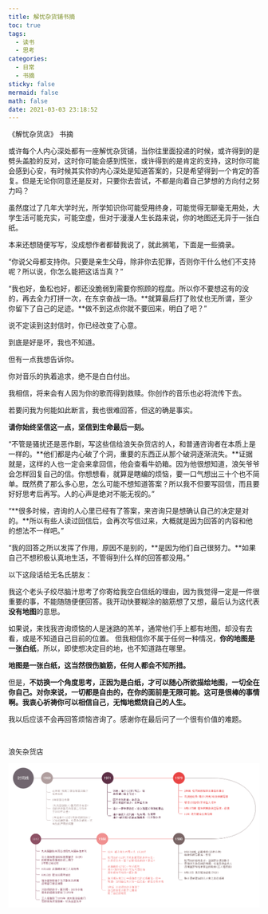 ```yaml
---
title: 解忧杂货铺书摘
toc: true
tags:
  - 读书
  - 思考
categories:
  - 日常
  - 书摘
sticky: false
mermaid: false
math: false
date: 2021-03-03 23:18:52
---
```


《解忧杂货店》 书摘

或许每个人内心深处都有一座解忧杂货铺，当你往里面投递的时候，或许得到的是劈头盖脸的反对，这时你可能会感到慌张，或许得到的是肯定的支持，这时你可能会感到心安，有时候其实你的内心深处是知道答案的，只是希望得到一个肯定的答复。但是无论你同意还是反对，只要你去尝试，不都是向着自己梦想的方向付之努力吗？

虽然度过了几年大学时光，所学知识你可能受用终身，可能觉得无聊毫无用处，大学生活可能充实，可能空虚，但对于漫漫人生长路来说，你的地图还无异于一张白纸。

 

本来还想随便写写，没成想作者都替我说了，就此搁笔，下面是一些摘录。

 

“你说父母都支持你。只要是亲生父母，除非你去犯罪，否则你干什么他们不支持呢？所以说，你怎么能把这话当真？”

 

“我也好，鱼松也好，都还没脆弱到需要你照顾的程度。所以你不要想这有的没的，再去全力打拼一次，在东京奋战一场。**就算最后打了败仗也无所谓，至少你留下了自己的足迹。**做不到这点你就不要回来，明白了吧？”

 

说不定读到这封信时，你已经改变了心意。

到底是好是坏，我也不知道。

但有一点我想告诉你。

你对音乐的执着追求，绝不是白白付出。

我相信，将来会有人因为你的歌而得到救赎。你创作的音乐也必将流传下去。

若要问我为何能如此断言，我也很难回答，但这的确是事实。

**请你始终坚信这一点，坚信到生命最后一刻。**

 

“不管是骚扰还是恶作剧，写这些信给浪矢杂货店的人，和普通咨询者在本质上是一样的。**他们都是内心破了个洞，重要的东西正从那个破洞逐渐流失。**证据就是，这样的人也一定会来拿回信，他会查看牛奶箱。因为他很想知道，浪矢爷爷会怎样回复自己的信。你想想看，就算是瞎编的烦恼，要一口气想出三十个也不简单。既然费了那么多心思，怎么可能不想知道答案？所以我不但要写回信，而且要好好思考后再写。人的心声是绝对不能无视的。”

 

“**很多时候，咨询的人心里已经有了答案，来咨询只是想确认自己的决定是对的。**所以有些人读过回信后，会再次写信过来，大概就是因为回答的内容和他的想法不一样吧。”

 

“我的回答之所以发挥了作用，原因不是别的，**是因为他们自己很努力。**如果自己不想积极认真地生活，不管得到什么样的回答都没用。”

 

以下这段话给无名氏朋友：

我这个老头子绞尽脑汁思考了你寄给我空白信纸的理由，因为我觉得一定是一件很重要的事，不能随随便便回答。我开动快要糊涂的脑筋想了又想，最后认为这代表**没有地图**的意思。

如果说，来找我咨询烦恼的人是迷路的羔羊，通常他们手上都有地图，却没有去看，或是不知道自己目前的位置。 但我相信你不属于任何一种情况，**你的地图是一张白纸**，所以，即使想决定目的地，也不知道路在哪里。

**地图是一张白纸，这当然很伤脑筋，任何人都会不知所措。**

但是，**不妨换一个角度思考，正因为是白纸，才可以随心所欲描绘地图，一切全在你自己。对你来说，一切都是自由的，在你的面前是无限可能。这可是很棒的事情啊。我衷心祈祷你可以相信自己，无悔地燃烧自己的人生。**

我以后应该不会再回答烦恼咨询了。感谢你在最后问了一个很有价值的难题。

​                                                     

浪矢杂货店

 ![](/2021/03/03/解忧杂货铺书摘/解忧杂货铺时间线.png)
